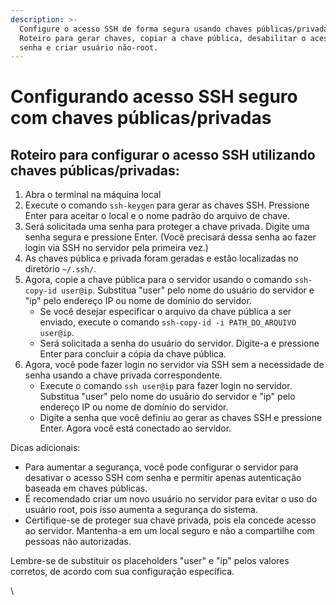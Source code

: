 ```yaml
---
description: >-
  Configure o acesso SSH de forma segura usando chaves públicas/privadas.
  Roteiro para gerar chaves, copiar a chave pública, desabilitar o acesso por
  senha e criar usuário não-root.
---
```


# Configurando acesso SSH seguro com chaves públicas/privadas

## Roteiro para configurar o acesso SSH utilizando chaves públicas/privadas:

1. Abra o terminal na máquina local
2. Execute o comando `ssh-keygen` para gerar as chaves SSH. Pressione Enter para aceitar o local e o nome padrão do arquivo de chave.
3. Será solicitada uma senha para proteger a chave privada. Digite uma senha segura e pressione Enter. (Você precisará dessa senha ao fazer login via SSH no servidor pela primeira vez.)
4. As chaves pública e privada foram geradas e estão localizadas no diretório `~/.ssh/`.
5. Agora, copie a chave pública para o servidor usando o comando `ssh-copy-id user@ip`. Substitua "user" pelo nome do usuário do servidor e "ip" pelo endereço IP ou nome de domínio do servidor.
   * Se você desejar especificar o arquivo da chave pública a ser enviado, execute o comando `ssh-copy-id -i PATH_DO_ARQUIVO user@ip`.
   * Será solicitada a senha do usuário do servidor. Digite-a e pressione Enter para concluir a cópia da chave pública.
6. Agora, você pode fazer login no servidor via SSH sem a necessidade de senha usando a chave privada correspondente.
   * Execute o comando `ssh user@ip` para fazer login no servidor. Substitua "user" pelo nome do usuário do servidor e "ip" pelo endereço IP ou nome de domínio do servidor.
   * Digite a senha que você definiu ao gerar as chaves SSH e pressione Enter. Agora você está conectado ao servidor.

Dicas adicionais:

* Para aumentar a segurança, você pode configurar o servidor para desativar o acesso SSH com senha e permitir apenas autenticação baseada em chaves públicas.
* É recomendado criar um novo usuário no servidor para evitar o uso do usuário root, pois isso aumenta a segurança do sistema.
* Certifique-se de proteger sua chave privada, pois ela concede acesso ao servidor. Mantenha-a em um local seguro e não a compartilhe com pessoas não autorizadas.

Lembre-se de substituir os placeholders "user" e "ip" pelos valores corretos, de acordo com sua configuração específica.

\
